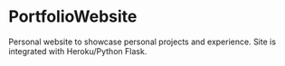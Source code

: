 # PortfolioWebsite
Personal website to showcase personal projects and experience. Site is integrated with Heroku/Python Flask.
